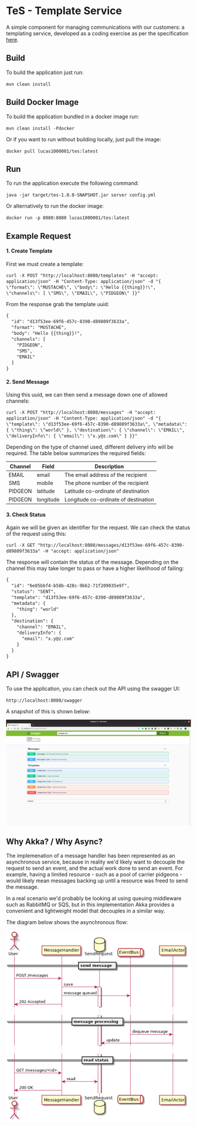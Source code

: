 # TeS - Template Service

A simple component for managing communications with our customers: a templating service, developed as a coding exercise as per the specification [here](https://github.com/adrianhj/be-template-svc-challenge).

## Build

To build the application just run:

`mvn clean install`


## Build Docker Image

To build the application bundled in a docker image run:

`mvn clean install -Pdocker`

Or if you want to run without building locally, just pull the image:

`docker pull lucas1000001/tes:latest`


## Run

To run the application execute the following command:

`java -jar target/tes-1.0.0-SNAPSHOT.jar server config.yml`

Or alternatively to run the docker image:

`docker run -p 8080:8080 lucas1000001/tes:latest`


## Example Request

#### 1. Create Template

First we must create a template:

```
curl -X POST "http://localhost:8080/templates" -H "accept: application/json" -H "Content-Type: application/json" -d "{ \"format\": \"MUSTACHE\", \"body\": \"Hello {{thing}}!\", \"channels\": [ \"SMS\", \"EMAIL\", \"PIDGEON\" ]}"
```

From the response grab the template uuid:

```
{
  "id": "d13f53ee-69f6-457c-8390-d89809f3633a",
  "format": "MUSTACHE",
  "body": "Hello {{thing}}!",
  "channels": [
    "PIDGEON",
    "SMS",
    "EMAIL"
  ]
}
```

#### 2. Send Message

Using this uuid, we can then send a message down one of allowed channels:

```
curl -X POST "http://localhost:8080/messages" -H "accept: application/json" -H "Content-Type: application/json" -d "{ \"template\": \"d13f53ee-69f6-457c-8390-d89809f3633a\", \"metadata\": { \"thing\": \"world\" }, \"destination\": { \"channel\": \"EMAIL\", \"deliveryInfo\": { \"email\": \"x.y@z.com\" } }}"
```

Depending on the type of channel used, different delivery info will be required. The table below summarizes the required fields:

| Channel | Field     | Description |  
| ------- | -----     | ----------- |
| EMAIL   | email     | The email address of the recipient   |
| SMS     | mobile    | The phone number of the recipient    |
| PIDGEON | latitude  | Latitude co-ordinate of destination  |
| PIDGEON | longitude | Longitude co-ordinate of destination |

#### 3. Check Status

Again we will be given an identifier for the request. We can check the status of the request using this:

```
curl -X GET "http://localhost:8080/messages/d13f53ee-69f6-457c-8390-d89809f3633a" -H "accept: application/json"    
```

The response will contain the status of the message. Depending on the channel this may take longer to pass or have a higher likelihood of failing:

```
{
  "id": "6e85bbf4-b58b-428c-9b62-71f209035e9f",
  "status": "SENT",
  "template": "d13f53ee-69f6-457c-8390-d89809f3633a",
  "metadata": {
    "thing": "world"
  },
  "destination": {
    "channel": "EMAIL",
    "deliveryInfo": {
      "email": "x.y@z.com"
    }
  }
}
```

## API / Swagger

To use the application, you can check out the API using the swagger UI:

`http://localhost:8080/swagger`

A snapshot of this is shown below:

![Swagger](swaggershot.png)


## Why Akka? / Why Async?


 The implemenation of a message handler has been represented as an asynchronous service, because in reality we'd likely want to decouple the request to send an event, and the actual work done to send an event. For example, having a limited resource - such as
 a pool of carrier pidgeons - would likely mean messages backing up until a resource was freed to send the message.
 
 In a real scenario we'd probably be looking at using queuing middleware such as RabbitMQ or SQS, but in this
 implementation Akka provides a convenient and lightweight model that decouples in a similar way.

The diagram below shows the asynchronous flow:

![Sequence](seq.png)

